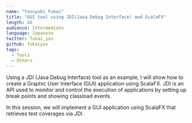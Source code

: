 ```yaml
---
name: "Yasuyuki Fukai"
title: "GUI tool using JDI(Java Debug Interface) and ScalaFX"
length: 40
audience: Intermediate
language: Japanese
twitter: fukai_yas
github: fukaiyas
tags:
  - Tools
  - Others
---
```

Using a JDI (Java Debug Interface) tool as an example, I will show how to create a Graphic User Interface (GUI) application using ScalaFX.
JDI is an API used to monitor and control the execution of applications by setting up break points and showing classload events.

In this session, we will implement a GUI application using ScalaFX that retrieves test coverages via JDI.
